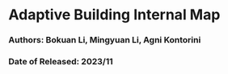 # Adaptive Building Internal Map #
### Authors: Bokuan Li, Mingyuan Li, Agni Kontorini ###
### Date of Released: 2023/11 ###
